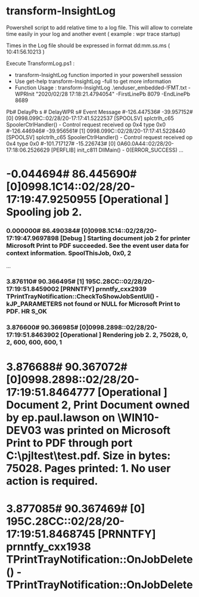 # transform-InsightLog

Powershell script to add relative time to a  log file. 
This will allow to correlate time easily in your log and another event ( example : wpr trace startup) 

Times in the Log file should be expressed in format dd:mm.ss.ms  ( 10:41:56.10213 )

Execute TransformLog.ps1 :
- transform-InsightLog function imported in your powershell sesssion
- Use get-help transform-InsightLog -full to get more information
- Function Usage : transform-InsightLog .\enduser_embedded-!FMT.txt -WPRInit "2020/02/28 17:18:21.4794054" -FirstLinePb 8079 -EndLinePb 8689

Pb# DelayPb s # DelayWPR s# Event Message 
  #-126.447536# -39.957152# [0] 0998.099C::02/28/20-17:17:41.5222537 [SPOOLSV] splctrlh_c65 SpoolerCtrlHandler() - Control request received op 0x4 type 0x0 
  #-126.446946# -39.956561# [1] 0998.099C::02/28/20-17:17:41.5228440 [SPOOLSV] splctrlh_c65 SpoolerCtrlHandler() - Control request received op 0x4 type 0x0 
  #-101.717127# -15.226743# [0] 0A60.0A44::02/28/20-17:18:06.2526629 [PERFLIB] init_c811 DllMain() - 0(ERROR_SUCCESS) 
...
  #  -0.044694#  86.445690# [0]0998.1C14::02/28/20-17:19:47.9250955 [Operational ] Spooling job 2.  
###   0.000000#  86.490384# [0]0998.1C14::02/28/20-17:19:47.9697898 [Debug ] Starting document job 2 for printer Microsoft Print to PDF succeeded. See the event user data for context information. SpoolThisJob, 0x0, 2 
...
###   3.876110#  90.366495# [1] 195C.28CC::02/28/20-17:19:51.8459002 [PRNNTFY] prnntfy_cxx2939 TPrintTrayNotification::CheckToShowJobSentUI() - kJP_PARAMETERS not found or NULL for Microsoft Print to PDF. HR S_OK 
###   3.876600#  90.366985# [0]0998.2898::02/28/20-17:19:51.8463902 [Operational ] Rendering job 2. 2, 75028, 0, 2, 600, 600, 600, 1 
  #   3.876688#  90.367072# [0]0998.2898::02/28/20-17:19:51.8464777 [Operational ] Document 2, Print Document owned by ep.paul.lawson on \\WIN10-DEV03 was printed on Microsoft Print to PDF through port C:\pjltest\test.pdf.  Size in bytes: 75028. Pages printed: 1. No user action is required.  
  #   3.877085#  90.367469# [0] 195C.28CC::02/28/20-17:19:51.8468745 [PRNNTFY] prnntfy_cxx1938 TPrintTrayNotification::OnJobDelete() - TPrintTrayNotification::OnJobDelete 



